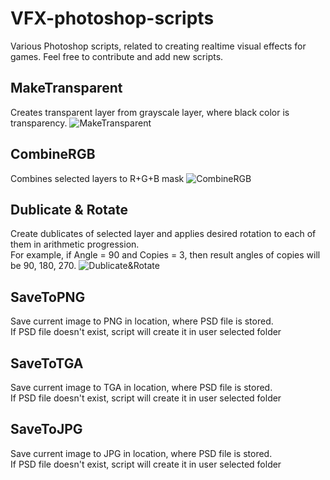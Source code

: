 # VFX-photoshop-scripts
Various Photoshop scripts, related to creating realtime visual effects for games.
Feel free to contribute and add new scripts.

## MakeTransparent
Creates transparent layer from grayscale layer, where black color is transparency.
![](https://vgy.me/AcMd7O.gif "MakeTransparent")

## CombineRGB
Combines selected layers to R+G+B mask
![](https://vgy.me/lclFxW.gif "CombineRGB")

## Dublicate & Rotate
Create dublicates of selected layer and applies desired rotation to each of them in arithmetic progression.  
For example, if Angle = 90 and Copies = 3, then result angles of copies will be 90, 180, 270. 
![](https://vgy.me/M7Oefy.gif "Dublicate&Rotate")

## SaveToPNG
Save current image to PNG in location, where PSD file is stored.  
If PSD file doesn't exist, script will create it in user selected folder

## SaveToTGA
Save current image to TGA in location, where PSD file is stored.  
If PSD file doesn't exist, script will create it in user selected folder

## SaveToJPG
Save current image to JPG in location, where PSD file is stored.  
If PSD file doesn't exist, script will create it in user selected folder
